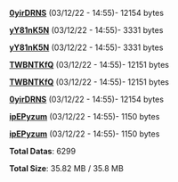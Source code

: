 [**0yirDRNS**](/data/0yirDRNS.txt) (03/12/22 - 14:55)- 12154 bytes

[**yY81nK5N**](/data/yY81nK5N.txt) (03/12/22 - 14:55)- 3331 bytes

[**yY81nK5N**](/data/yY81nK5N.txt) (03/12/22 - 14:55)- 3331 bytes

[**TWBNTKfQ**](/data/TWBNTKfQ.txt) (03/12/22 - 14:55)- 12151 bytes

[**TWBNTKfQ**](/data/TWBNTKfQ.txt) (03/12/22 - 14:55)- 12151 bytes

[**0yirDRNS**](/data/0yirDRNS.txt) (03/12/22 - 14:55)- 12154 bytes

[**ipEPyzum**](/data/ipEPyzum.txt) (03/12/22 - 14:55)- 1150 bytes

[**ipEPyzum**](/data/ipEPyzum.txt) (03/12/22 - 14:55)- 1150 bytes

**Total Datas**: 6299

**Total Size**: 35.82 MB / 35.8 MB